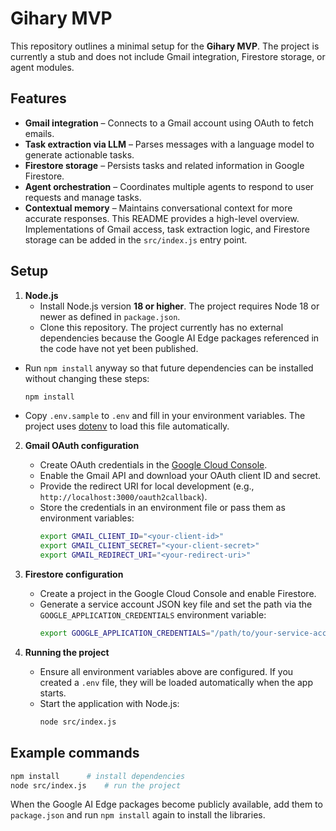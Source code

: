# Gihary MVP

This repository outlines a minimal setup for the **Gihary MVP**. The project is currently a stub and does not include Gmail integration, Firestore storage, or agent modules.

## Features

- **Gmail integration** – Connects to a Gmail account using OAuth to fetch emails.
- **Task extraction via LLM** – Parses messages with a language model to generate actionable tasks.
- **Firestore storage** – Persists tasks and related information in Google Firestore.
- **Agent orchestration** – Coordinates multiple agents to respond to user requests and manage tasks.
- **Contextual memory** – Maintains conversational context for more accurate responses.
This README provides a high-level overview. Implementations of Gmail access, task extraction logic, and Firestore storage can be added in the `src/index.js` entry point.

## Setup

1. **Node.js**
   - Install Node.js version **18 or higher**. The project requires Node
     18 or newer as defined in `package.json`.
   - Clone this repository. The project currently has no external
     dependencies because the Google AI Edge packages referenced in the
     code have not yet been published.
  - Run `npm install` anyway so that future dependencies can be installed
    without changing these steps:
    ```bash
    npm install
    ```
  - Copy `.env.sample` to `.env` and fill in your environment variables. The
    project uses [dotenv](https://www.npmjs.com/package/dotenv) to load
    this file automatically.

2. **Gmail OAuth configuration**
   - Create OAuth credentials in the [Google Cloud Console](https://console.cloud.google.com/).
   - Enable the Gmail API and download your OAuth client ID and secret.
   - Provide the redirect URI for local development (e.g., `http://localhost:3000/oauth2callback`).
   - Store the credentials in an environment file or pass them as environment variables:
     ```bash
     export GMAIL_CLIENT_ID="<your-client-id>"
     export GMAIL_CLIENT_SECRET="<your-client-secret>"
     export GMAIL_REDIRECT_URI="<your-redirect-uri>"
     ```

3. **Firestore configuration**
   - Create a project in the Google Cloud Console and enable Firestore.
   - Generate a service account JSON key file and set the path via the `GOOGLE_APPLICATION_CREDENTIALS` environment variable:
     ```bash
     export GOOGLE_APPLICATION_CREDENTIALS="/path/to/your-service-account.json"
     ```

4. **Running the project**
   - Ensure all environment variables above are configured. If you created a
     `.env` file, they will be loaded automatically when the app starts.
   - Start the application with Node.js:
     ```bash
     node src/index.js
     ```

## Example commands
```bash
npm install      # install dependencies
node src/index.js    # run the project
```

When the Google AI Edge packages become publicly available, add them to
`package.json` and run `npm install` again to install the libraries.

